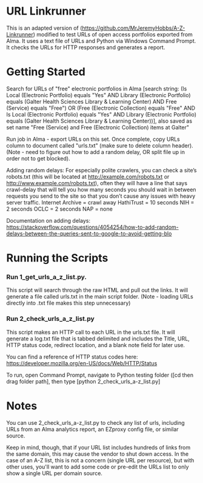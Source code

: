 # URL Linkrunner

This is an adapted version of (https://github.com/MrJeremyHobbs/A-Z-Linkrunner) modified to test URLs of open access portfolios exported from Alma. It uses a text file of URLs and Python via Windows Command Prompt. It checks the URLs for HTTP responses and generates a report.

# Getting Started

Search for URLs of "free" electronic portfolios in Alma [search string: (Is Local (Electronic Portfolio) equals "Yes" AND Library (Electronic Portfolio) equals (Galter Health Sciences Library & Learning Center) AND Free (Service) equals "Free") OR (Free (Electronic Collection) equals "Free" AND Is Local (Electronic Portfolio) equals "Yes" AND Library (Electronic Portfolio) equals (Galter Health Sciences Library & Learning Center))], also saved as set name "Free (Service) and Free (Electronic Collection) items at Galter"

Run job in Alma - export URLs on this set. Once complete, copy URLs column to document called "urls.txt" (make sure to delete column header). (Note - need to figure out how to add a random delay, OR split file up in order not to get blocked).

Adding random delays:
For especially polite crawlers, you can check a site’s robots.txt (this will be located at http://example.com/robots.txt or http://www.example.com/robots.txt), often they will have a line that says crawl-delay that will tell you how many seconds you should wait in between requests you send to the site so that you don’t cause any issues with heavy server traffic.
Internet Archive = crawl away
HathiTrust = 10 seconds
NIH = 2 seconds
OCLC = 2 seconds
NAP = none

Documentation on adding delays: https://stackoverflow.com/questions/4054254/how-to-add-random-delays-between-the-queries-sent-to-google-to-avoid-getting-blo

# Running the Scripts

### Run 1_get_urls_a_z_list.py. 

This script will search through the raw HTML and pull out the links. It will generate a file called urls.txt in the main script folder. (Note - loading URLs directly into .txt file makes this step unnecessary)

### Run 2_check_urls_a_z_list.py

This script makes an HTTP call to each URL in the urls.txt file. It will generate a log.txt file that is tabbed delimited and includes the Title, URL, HTTP status code, redirect location, and a blank note field for later use.

You can find a reference of HTTP status codes here: https://developer.mozilla.org/en-US/docs/Web/HTTP/Status

To run, open Command Prompt, navigate to Python testing folder ([cd then drag folder path], then type [python 2_check_urls_a-z_list.py]

# Notes

You can use 2_check_urls_a-z_list.py to check any list of urls, including URLs from an Alma analytics report, an EZproxy config file, or similar source.

Keep in mind, though, that if your URL list includes hundreds of links from the same domain, this may cause the vendor to shut down access. In the case of an A-Z list, this is not a concern (single URL per resource), but with other uses, you'll want to add some code or pre-edit the URLs list to only show a single URL per domain source.
